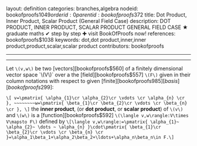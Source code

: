 layout: definition
categories: branches,algebra
nodeid: bookofproofs$1049
orderid: 0
parentid: bookofproofs$372
title: Dot Product, Inner Product, Scalar Product (General Field Case)
description: DOT PRODUCT, INNER PRODUCT, SCALAR PRODUCT GENERAL FIELD CASE &#9733; graduate maths &#10004; step by step &#10010; visit BookOfProofs now!
references: bookofproofs$1038
keywords: dot,dot product,inner,inner product,product,scalar,scalar product
contributors: bookofproofs

---


---

Let `\(v,w\)` be two [vectors][bookofproofs$560] of a finitely dimensional vector space `\(V\)` over a the [field][bookofproofs$557] `\(F\)` given in their column notations with respect to given [finite][bookofproofs$985] [basis][bookofproofs$299]:

`\[
v=\pmatrix{
\alpha_{1}\cr
\alpha_{2}\cr
\vdots \cr
\alpha_{n} \cr
}, ~~~~~~~~w=\pmatrix{
\beta_{1}\cr
\beta_{2}\cr
\vdots \cr
\beta_{n} \cr
},
\]`
the **inner product**, (or **dot product**, or **scalar product**) of `\(v\)` and `\(w\)` is a [function][bookofproofs$592] `\(\langle v,w\rangle:V\times V\mapsto F\)` defined by 
`\[\langle v,w\rangle:=\pmatrix{
\alpha_{1}~
\alpha_{2}~
\dots ~
\alpha_{n}
}\cdot\pmatrix{
\beta_{1}\cr
\beta_{2}\cr
\vdots \cr
\beta_{n} \cr
}=\alpha_1\beta_1+\alpha_2\beta_2+\ldots+\alpha_n\beta_n\in F.\]`

